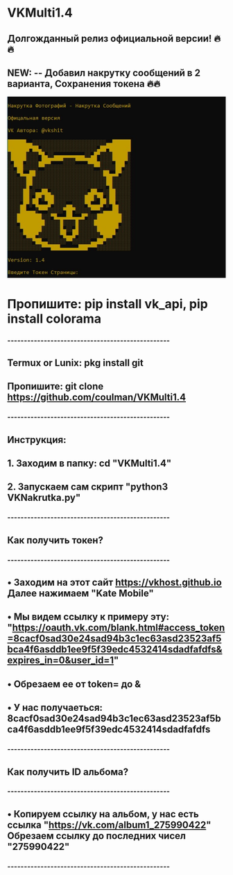 # VKMulti1.4

## Долгожданный релиз официальной версии! 🔥🔥
## NEW: -- Добавил накрутку сообщений в 2 варианта, Сохранения токена 🔥🔥
![screenshot](screenshot1.jpg)

# Пропишите: pip install vk_api, pip install colorama

###   -------------------------------------------------
## Termux or Lunix: pkg install git
## Пропишите: git clone https://github.com/coulman/VKMulti1.4
###   -------------------------------------------------

## Инструкция:

## 1. Заходим в папку: cd "VKMulti1.4"
## 2. Запускаем сам скрипт "python3 VKNakrutka.py"
###   -------------------------------------------------
##    Как получить токен?
###   -------------------------------------------------
## •  Заходим на этот сайт https://vkhost.github.io Далее нажимаем "Kate Mobile"
## •  Мы видем ссылку к примеру эту: "https://oauth.vk.com/blank.html#access_token=8cacf0sad30e24sad94b3c1ec63asd23523af5bca4f6asddb1ee9f5f39edc4532414sdadfafdfs&expires_in=0&user_id=1"
## •  Обрезаем ее от token= до &
## •  У нас получаеться: 8cacf0sad30e24sad94b3c1ec63asd23523af5bca4f6asddb1ee9f5f39edc4532414sdadfafdfs
###   -------------------------------------------------
##    Как получить ID альбома?
###   -------------------------------------------------
## •  Копируем ссылку на альбом, у нас есть ссылка "https://vk.com/album1_275990422" Обрезаем ссылку до последних чисел "275990422"
###   -------------------------------------------------
